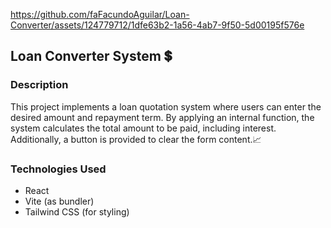 https://github.com/faFacundoAguilar/Loan-Converter/assets/124779712/1dfe63b2-1a56-4ab7-9f50-5d00195f576e
## Loan Converter System 💲

### Description
This project implements a loan quotation system where users can enter the desired amount and repayment term. By applying an internal function, the system calculates the total amount to be paid, including interest. Additionally, a button is provided to clear the form content.📈

### Technologies Used
- React
- Vite (as bundler)
- Tailwind CSS (for styling)
